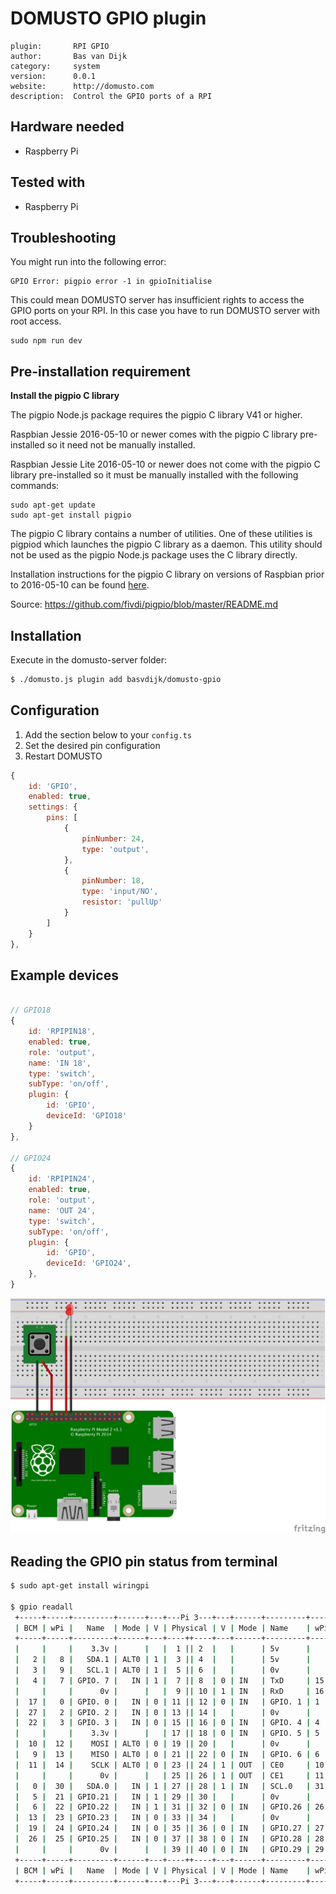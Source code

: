 # DOMUSTO GPIO plugin

```
plugin:       RPI GPIO
author:       Bas van Dijk
category:     system
version:      0.0.1
website:      http://domusto.com
description:  Control the GPIO ports of a RPI
```

## Hardware needed
- Raspberry Pi

## Tested with
- Raspberry Pi

## Troubleshooting

You might run into the following error:
```
GPIO Error: pigpio error -1 in gpioInitialise
```

This could mean DOMUSTO server has insufficient rights to access the GPIO ports on your RPI. In this case you have to run DOMUSTO server with root access.

```
sudo npm run dev
```

## Pre-installation requirement

**Install the pigpio C library**

The pigpio Node.js package requires the pigpio C library V41 or higher.

Raspbian Jessie 2016-05-10 or newer comes with the pigpio C library
pre-installed so it need not be manually installed.

Raspbian Jessie Lite 2016-05-10 or newer does not come with the pigpio C
library pre-installed so it must be manually installed with the following
commands:

```
sudo apt-get update
sudo apt-get install pigpio
```

The pigpio C library contains a number of utilities. One of these utilities
is pigpiod which launches the pigpio C library as a daemon. This utility
should not be used as the pigpio Node.js package uses the C library directly.

Installation instructions for the pigpio C library on versions of Raspbian
prior to 2016-05-10 can be found
[here](http://abyz.co.uk/rpi/pigpio/download.html).

Source: https://github.com/fivdi/pigpio/blob/master/README.md

## Installation

Execute in the domusto-server folder:
```sh
$ ./domusto.js plugin add basvdijk/domusto-gpio
```

## Configuration

1. Add the section below to your `config.ts`
2. Set the desired pin configuration
3. Restart DOMUSTO

```js
{
    id: 'GPIO',
    enabled: true,
    settings: {
        pins: [
            {
                pinNumber: 24,
                type: 'output',
            },
            {
                pinNumber: 18,
                type: 'input/NO',
                resistor: 'pullUp'
            }
        ]
    }
},
```

## Example devices
```js

// GPIO18
{
    id: 'RPIPIN18',
    enabled: true,
    role: 'output',
    name: 'IN 18',
    type: 'switch',
    subType: 'on/off',
    plugin: {
        id: 'GPIO',
        deviceId: 'GPIO18'
    }
},

// GPIO24
{
    id: 'RPIPIN24',
    enabled: true,
    role: 'output',
    name: 'OUT 24',
    type: 'switch',
    subType: 'on/off',
    plugin: {
        id: 'GPIO',
        deviceId: 'GPIO24',
    },
}
```

![Example configuration](doc/example-configuration.png)

## Reading the GPIO pin status from terminal

```bash
$ sudo apt-get install wiringpi

$ gpio readall
 +-----+-----+---------+------+---+---Pi 3---+---+------+---------+-----+-----+
 | BCM | wPi |   Name  | Mode | V | Physical | V | Mode | Name    | wPi | BCM |
 +-----+-----+---------+------+---+----++----+---+------+---------+-----+-----+
 |     |     |    3.3v |      |   |  1 || 2  |   |      | 5v      |     |     |
 |   2 |   8 |   SDA.1 | ALT0 | 1 |  3 || 4  |   |      | 5v      |     |     |
 |   3 |   9 |   SCL.1 | ALT0 | 1 |  5 || 6  |   |      | 0v      |     |     |
 |   4 |   7 | GPIO. 7 |   IN | 1 |  7 || 8  | 0 | IN   | TxD     | 15  | 14  |
 |     |     |      0v |      |   |  9 || 10 | 1 | IN   | RxD     | 16  | 15  |
 |  17 |   0 | GPIO. 0 |   IN | 0 | 11 || 12 | 0 | IN   | GPIO. 1 | 1   | 18  |
 |  27 |   2 | GPIO. 2 |   IN | 0 | 13 || 14 |   |      | 0v      |     |     |
 |  22 |   3 | GPIO. 3 |   IN | 0 | 15 || 16 | 0 | IN   | GPIO. 4 | 4   | 23  |
 |     |     |    3.3v |      |   | 17 || 18 | 0 | IN   | GPIO. 5 | 5   | 24  |
 |  10 |  12 |    MOSI | ALT0 | 0 | 19 || 20 |   |      | 0v      |     |     |
 |   9 |  13 |    MISO | ALT0 | 0 | 21 || 22 | 0 | IN   | GPIO. 6 | 6   | 25  |
 |  11 |  14 |    SCLK | ALT0 | 0 | 23 || 24 | 1 | OUT  | CE0     | 10  | 8   |
 |     |     |      0v |      |   | 25 || 26 | 1 | OUT  | CE1     | 11  | 7   |
 |   0 |  30 |   SDA.0 |   IN | 1 | 27 || 28 | 1 | IN   | SCL.0   | 31  | 1   |
 |   5 |  21 | GPIO.21 |   IN | 1 | 29 || 30 |   |      | 0v      |     |     |
 |   6 |  22 | GPIO.22 |   IN | 1 | 31 || 32 | 0 | IN   | GPIO.26 | 26  | 12  |
 |  13 |  23 | GPIO.23 |   IN | 0 | 33 || 34 |   |      | 0v      |     |     |
 |  19 |  24 | GPIO.24 |   IN | 0 | 35 || 36 | 0 | IN   | GPIO.27 | 27  | 16  |
 |  26 |  25 | GPIO.25 |   IN | 0 | 37 || 38 | 0 | IN   | GPIO.28 | 28  | 20  |
 |     |     |      0v |      |   | 39 || 40 | 0 | IN   | GPIO.29 | 29  | 21  |
 +-----+-----+---------+------+---+----++----+---+------+---------+-----+-----+
 | BCM | wPi |   Name  | Mode | V | Physical | V | Mode | Name    | wPi | BCM |
 +-----+-----+---------+------+---+---Pi 3---+---+------+---------+-----+-----+
```






